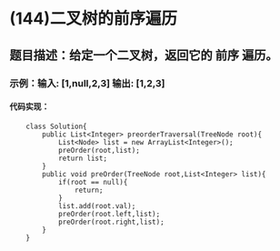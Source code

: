 # (144)二叉树的前序遍历
## 题目描述：给定一个二叉树，返回它的 前序 遍历。
### 示例：输入: [1,null,2,3]  输出: [1,2,3]

#### 代码实现：
```
    class Solution{
        public List<Integer> preorderTraversal(TreeNode root){
            List<Node> list = new ArrayList<Integer>();
            preOrder(root,list);
            return list;
        }
        public void preOrder(TreeNode root,List<Integer> list){
            if(root == null){
                return;
            }
            list.add(root.val);
            preOrder(root.left,list);
            preOrder(root.right,list);
        }
    }
```